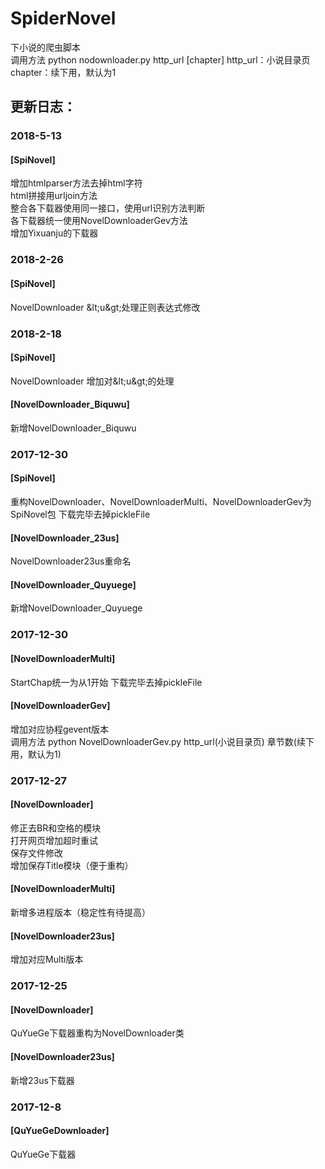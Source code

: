 # SpiderNovel
下小说的爬虫脚本  
调用方法 python nodownloader.py http_url [chapter]
http_url：小说目录页
chapter：续下用，默认为1

## 更新日志：
 
### 2018-5-13
#### [SpiNovel]
增加htmlparser方法去掉html字符  
html拼接用urljoin方法  
整合各下载器使用同一接口，使用url识别方法判断  
各下载器统一使用NovelDownloaderGev方法  
增加Yixuanju的下载器  
 
### 2018-2-26
#### [SpiNovel]
NovelDownloader &amp;lt;u&amp;gt;处理正则表达式修改


### 2018-2-18
#### [SpiNovel]
NovelDownloader 增加对&amp;lt;u&amp;gt;的处理
#### [NovelDownloader_Biquwu]
新增NovelDownloader_Biquwu

### 2017-12-30  
#### [SpiNovel]  
重构NovelDownloader、NovelDownloaderMulti、NovelDownloaderGev为SpiNovel包
下载完毕去掉pickleFile
#### [NovelDownloader_23us]   
NovelDownloader23us重命名
#### [NovelDownloader_Quyuege]  
新增NovelDownloader_Quyuege

### 2017-12-30  
#### [NovelDownloaderMulti]  
StartChap统一为从1开始
下载完毕去掉pickleFile
#### [NovelDownloaderGev]  
增加对应协程gevent版本  
调用方法 python NovelDownloaderGev.py http_url(小说目录页) 章节数(续下用，默认为1)  

### 2017-12-27  
#### [NovelDownloader]  
修正去BR和空格的模块  
打开网页增加超时重试  
保存文件修改  
增加保存Title模块（便于重构）  
#### [NovelDownloaderMulti]  
新增多进程版本（稳定性有待提高）  
#### [NovelDownloader23us]  
增加对应Multi版本  

### 2017-12-25
#### [NovelDownloader]  
QuYueGe下载器重构为NovelDownloader类  
#### [NovelDownloader23us]  
新增23us下载器  

### 2017-12-8
#### [QuYueGeDownloader]  
QuYueGe下载器  

